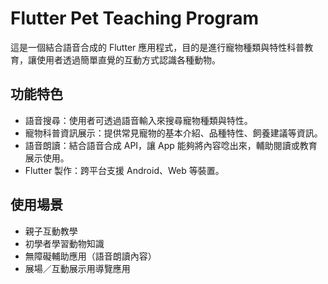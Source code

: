 # Flutter Pet Teaching Program 

這是一個結合語音合成的 Flutter 應用程式，目的是進行寵物種類與特性科普教育，讓使用者透過簡單直覺的互動方式認識各種動物。

## 功能特色

- 語音搜尋：使用者可透過語音輸入來搜尋寵物種類與特性。
- 寵物科普資訊展示：提供常見寵物的基本介紹、品種特性、飼養建議等資訊。
- 語音朗讀：結合語音合成 API，讓 App 能夠將內容唸出來，輔助閱讀或教育展示使用。
- Flutter 製作：跨平台支援 Android、Web 等裝置。

## 使用場景

- 親子互動教學
- 初學者學習動物知識
- 無障礙輔助應用（語音朗讀內容）
- 展場／互動展示用導覽應用
